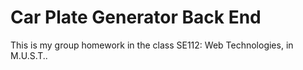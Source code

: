 # Car Plate Generator Back End
This is my group homework in the class SE112: Web Technologies, in M.U.S.T..
